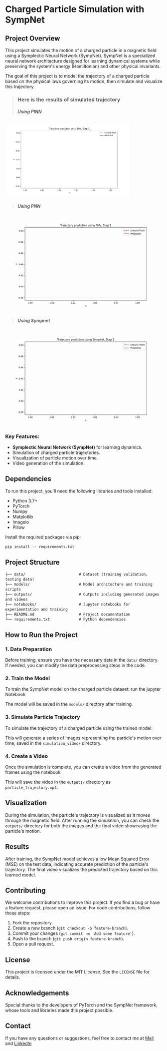 # Charged Particle Simulation with SympNet

## Project Overview

This project simulates the motion of a charged particle in a magnetic field using a Symplectic Neural Network (SympNet). SympNet is a specialized neural network architecture designed for learning dynamical systems while preserving the system's energy (Hamiltonian) and other physical invariants. 

The goal of this project is to model the trajectory of a charged particle based on the physical laws governing its motion, then simulate and visualize this trajectory.

> ### Here is the results of simulated trajectory
> ##### Using PINN
![PINN video](./simulation_gif/particle_trajectory_Pinn.gif)

> ##### Using PNN

![PNN video](./simulation_gif\PNN.gif)

> ##### Using Sympnet

![Sympnet video](./simulation_gif\sympnet.gif)


### Key Features:
- **Symplectic Neural Network (SympNet)** for learning dynamics.
- Simulation of charged particle trajectories.
- Visualization of particle motion over time.
- Video generation of the simulation.

## Dependencies

To run this project, you'll need the following libraries and tools installed:

- Python 3.7+
- PyTorch
- Numpy
- Matplotlib
- Imageio
- Pillow

Install the required packages via pip:

```bash
pip install -r requirements.txt
````


## Project Structure

```plaintext
├── data/                        # Dataset (training validation, testing data)
├── models/                      # Model architecture and training scripts
├── outputs/                     # Outputs including generated images and videos
├── notebooks/                   # Jupyter notebooks for experimentation and training
├── README.md                    # Project documentation
└── requirements.txt             # Python dependencies
```

## How to Run the Project

### 1. Data Preparation
Before training, ensure you have the necessary data in the `data/` directory. If needed, you can modify the data preprocessing steps in the code.

### 2. Train the Model
To train the SympNet model on the charged particle dataset:
run the jupyter Notebook 

The model will be saved in the `models/` directory after training.

### 3. Simulate Particle Trajectory
To simulate the trajectory of a charged particle using the trained model:


This will generate a series of images representing the particle's motion over time, saved in the `simulation_video/` directory.

### 4. Create a Video
Once the simulation is complete, you can create a video from the generated frames using the notebook

This will save the video in the `outputs/` directory as `particle_trajectory.mp4`.


## Visualization

During the simulation, the particle's trajectory is visualized as it moves through the magnetic field. After running the simulation, you can check the `outputs/` directory for both the images and the final video showcasing the particle's motion.

## Results

After training, the SympNet model achieves a low Mean Squared Error (MSE) on the test data, indicating accurate prediction of the particle's trajectory. The final video visualizes the predicted trajectory based on this learned model.

## Contributing

We welcome contributions to improve this project. If you find a bug or have a feature request, please open an issue. For code contributions, follow these steps:

1. Fork the repository.
2. Create a new branch (`git checkout -b feature-branch`).
3. Commit your changes (`git commit -m 'Add some feature'`).
4. Push to the branch (`git push origin feature-branch`).
5. Open a pull request.

## License

This project is licensed under the MIT License. See the `LICENSE` file for details.

## Acknowledgements

Special thanks to the developers of PyTorch and the SympNet framework, whose tools and libraries made this project possible.

## Contact

If you have any questions or suggestions, feel free to contact me at [Mail](mailto:puspakmeher3@gmail.com) and [LinkedIn](https://www.linkedin.com/in/puspakmeher3/?_l=en_US)

